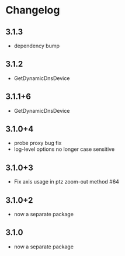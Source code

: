 # Changelog

## 3.1.3

* dependency bump

## 3.1.2

* GetDynamicDnsDevice

## 3.1.1+6

* GetDynamicDnsDevice

## 3.1.0+4

* probe proxy bug fix
* log-level options no longer case sensitive

## 3.1.0+3

* Fix axis usage in ptz zoom-out method #64

## 3.1.0+2

* now a separate package

## 3.1.0

* now a separate package
